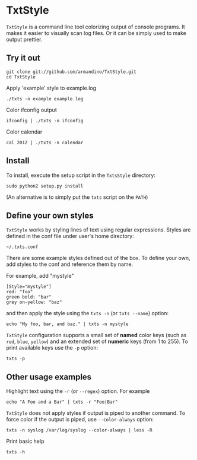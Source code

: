 # TxtStyle

`TxtStyle` is a command line tool colorizing output of console programs.
It makes it easier to visually scan log files. Or it can be simply used
to make output prettier.

## Try it out

    git clone git://github.com/armandino/TxtStyle.git
    cd TxtStyle

Apply 'example' style to example.log

    ./txts -n example example.log

Color ifconfig output

    ifconfig | ./txts -n ifconfig

Color calendar

    cal 2012 | ./txts -n calendar

## Install

To install, execute the setup script in the `TxtsStyle` directory:

    sudo python2 setup.py install

(An alternative is to simply put the `txts` script on the `PATH`)

## Define your own styles

`TxtStyle` works by styling lines of text using regular expressions.
Styles are defined in the conf file under user's home directory:

    ~/.txts.conf

There are some example styles defined out of the box.
To define your own, add styles to the conf and reference them by name.

For example, add "mystyle"

    [Style="mystyle"]
    red: "foo"
    green bold: "bar"
    grey on-yellow: "baz"

and then apply the style using the `txts -n` (or `txts --name`) option:

    echo "My foo, bar, and baz." | txts -n mystyle

`TxtStyle` configuration supports a small set of **named** color keys
(such as `red`, `blue`, `yellow`) and an extended set of **numeric** keys
(from 1 to 255). To print available keys use the `-p` option:

    txts -p

## Other usage examples

Highlight text using the `-r` (or `--regex`) option. For example

    echo "A Foo and a Bar" | txts -r "Foo|Bar"

`TxtStyle` does not apply styles if output is piped to another command.
To force color if the output is piped, use `--color-always` option:

    txts -n syslog /var/log/syslog --color-always | less -R

Print basic help

    txts -h

